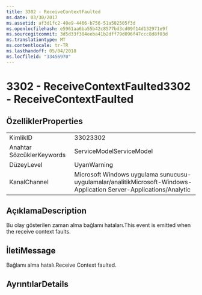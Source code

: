 ```yaml
---
title: 3302 - ReceiveContextFaulted
ms.date: 03/30/2017
ms.assetid: af3d1fc2-40e9-4466-b756-51a582505f3d
ms.openlocfilehash: e5961aa6ba55b42c8577bd3cd09f14d132971e9f
ms.sourcegitcommit: 3d5d33f384eeba41b2dff79d096f47ccc8d8f03d
ms.translationtype: MT
ms.contentlocale: tr-TR
ms.lasthandoff: 05/04/2018
ms.locfileid: "33456970"
---
```

# <a name="3302---receivecontextfaulted"></a><span data-ttu-id="4fd62-102">3302 - ReceiveContextFaulted</span><span class="sxs-lookup"><span data-stu-id="4fd62-102">3302 - ReceiveContextFaulted</span></span>
## <a name="properties"></a><span data-ttu-id="4fd62-103">Özellikler</span><span class="sxs-lookup"><span data-stu-id="4fd62-103">Properties</span></span>  
  
|||  
|-|-|  
|<span data-ttu-id="4fd62-104">Kimlik</span><span class="sxs-lookup"><span data-stu-id="4fd62-104">ID</span></span>|<span data-ttu-id="4fd62-105">3302</span><span class="sxs-lookup"><span data-stu-id="4fd62-105">3302</span></span>|  
|<span data-ttu-id="4fd62-106">Anahtar Sözcükler</span><span class="sxs-lookup"><span data-stu-id="4fd62-106">Keywords</span></span>|<span data-ttu-id="4fd62-107">ServiceModel</span><span class="sxs-lookup"><span data-stu-id="4fd62-107">ServiceModel</span></span>|  
|<span data-ttu-id="4fd62-108">Düzey</span><span class="sxs-lookup"><span data-stu-id="4fd62-108">Level</span></span>|<span data-ttu-id="4fd62-109">Uyarı</span><span class="sxs-lookup"><span data-stu-id="4fd62-109">Warning</span></span>|  
|<span data-ttu-id="4fd62-110">Kanal</span><span class="sxs-lookup"><span data-stu-id="4fd62-110">Channel</span></span>|<span data-ttu-id="4fd62-111">Microsoft Windows uygulama sunucusu-uygulamalar/analitik</span><span class="sxs-lookup"><span data-stu-id="4fd62-111">Microsoft-Windows-Application Server-Applications/Analytic</span></span>|  
  
## <a name="description"></a><span data-ttu-id="4fd62-112">Açıklama</span><span class="sxs-lookup"><span data-stu-id="4fd62-112">Description</span></span>  
 <span data-ttu-id="4fd62-113">Bu olay gösterilen zaman alma bağlamı hataları.</span><span class="sxs-lookup"><span data-stu-id="4fd62-113">This event is emitted when the receive context faults.</span></span>  
  
## <a name="message"></a><span data-ttu-id="4fd62-114">İleti</span><span class="sxs-lookup"><span data-stu-id="4fd62-114">Message</span></span>  
 <span data-ttu-id="4fd62-115">Bağlamı alma hatalı.</span><span class="sxs-lookup"><span data-stu-id="4fd62-115">Receive Context faulted.</span></span>  
  
## <a name="details"></a><span data-ttu-id="4fd62-116">Ayrıntılar</span><span class="sxs-lookup"><span data-stu-id="4fd62-116">Details</span></span>

